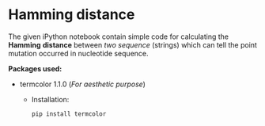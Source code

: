# Hamming distance

The given iPython notebook contain simple code for calculating the **Hamming** **distance** between *two sequence* (strings) which can tell the point mutation occurred in nucleotide sequence.

**Packages used:**

- termcolor 1.1.0 (*For aesthetic purpose*)

  - Installation: 

    ```
    pip install termcolor
    ```

    